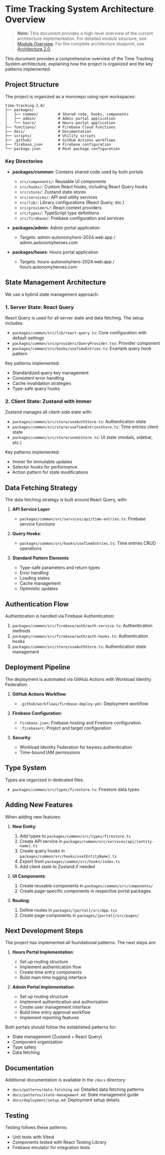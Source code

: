 # Time Tracking System Architecture Overview

> **Note:** This document provides a high-level overview of the current architecture implementation. For detailed module structure, see [Module Overview](../structure/modules.md). For the complete architecture blueprint, see [Architecture 2.0](../main_readme/PROJECT-2.0.md).

This document provides a comprehensive overview of the Time Tracking System architecture, explaining how the project is organized and the key patterns implemented.

## Project Structure

The project is organized as a monorepo using npm workspaces:

```
time-tracking-2.0/
├── packages/
│   ├── common/         # Shared code, hooks, components
│   ├── admin/          # Admin portal application
│   └── hours/          # Hours portal application
├── functions/          # Firebase Cloud Functions
├── docs/               # Documentation
├── scripts/            # Utility scripts
├── .github/            # GitHub Actions workflows
├── firebase.json       # Firebase configuration
└── package.json        # Root package configuration
```

### Key Directories

- **packages/common**: Contains shared code used by both portals
  - `src/components/`: Reusable UI components
  - `src/hooks/`: Custom React hooks, including React Query hooks
  - `src/store/`: Zustand state stores
  - `src/services/`: API and utility services
  - `src/lib/`: Library configurations (React Query, etc.)
  - `src/providers/`: React context providers
  - `src/types/`: TypeScript type definitions
  - `src/firebase/`: Firebase configuration and services

- **packages/admin**: Admin portal application
  - Targets: admin-autonomyhero-2024.web.app / admin.autonomyheroes.com

- **packages/hours**: Hours portal application
  - Targets: hours-autonomyhero-2024.web.app / hours.autonomyheroes.com

## State Management Architecture

We use a hybrid state management approach:

### 1. Server State: React Query

React Query is used for all server state and data fetching. The setup includes:

- `packages/common/src/lib/react-query.ts`: Core configuration with default settings
- `packages/common/src/providers/QueryProvider.tsx`: Provider component
- `packages/common/src/hooks/useTimeEntries.ts`: Example query hook pattern

Key patterns implemented:
- Standardized query key management
- Consistent error handling
- Cache invalidation strategies
- Type-safe query hooks

### 2. Client State: Zustand with Immer

Zustand manages all client-side state with:

- `packages/common/src/store/useAuthStore.ts`: Authentication state
- `packages/common/src/store/useTimeEntriesStore.ts`: Time entries client state
- `packages/common/src/store/useUiStore.ts`: UI state (modals, sidebar, etc.)

Key patterns implemented:
- Immer for immutable updates
- Selector hooks for performance
- Action pattern for state modifications

## Data Fetching Strategy

The data fetching strategy is built around React Query, with:

1. **API Service Layer**:
   - `packages/common/src/services/api/time-entries.ts`: Firebase service functions

2. **Query Hooks**:
   - `packages/common/src/hooks/useTimeEntries.ts`: Time entries CRUD operations

3. **Standard Pattern Elements**:
   - Type-safe parameters and return types
   - Error handling
   - Loading states
   - Cache management
   - Optimistic updates

## Authentication Flow

Authentication is handled via Firebase Authentication:

1. `packages/common/src/firebase/auth/auth-service.ts`: Authentication methods
2. `packages/common/src/firebase/auth/auth-hooks.ts`: Authentication hooks
3. `packages/common/src/store/useAuthStore.ts`: Authentication state management

## Deployment Pipeline

The deployment is automated via GitHub Actions with Workload Identity Federation:

1. **GitHub Actions Workflow**:
   - `.github/workflows/firebase-deploy.yml`: Deployment workflow

2. **Firebase Configuration**:
   - `firebase.json`: Firebase hosting and Firestore configuration
   - `.firebaserc`: Project and target configuration

3. **Security**:
   - Workload Identity Federation for keyless authentication
   - Time-bound IAM permissions

## Type System

Types are organized in dedicated files:

- `packages/common/src/types/firestore.ts`: Firestore data types

## Adding New Features

When adding new features:

1. **New Entity**:
   1. Add types to `packages/common/src/types/firestore.ts`
   2. Create API service in `packages/common/src/services/api/[entity-name].ts`
   3. Create query hooks in `packages/common/src/hooks/use[EntityName].ts`
   4. Export from `packages/common/src/hooks/index.ts`
   5. Add client state to Zustand if needed

2. **UI Components**:
   1. Create reusable components in `packages/common/src/components/`
   2. Create page-specific components in respective portal packages

3. **Routing**:
   1. Define routes in `packages/[portal]/src/App.tsx`
   2. Create page components in `packages/[portal]/src/pages/`

## Next Development Steps

The project has implemented all foundational patterns. The next steps are:

1. **Hours Portal Implementation**:
   - Set up routing structure
   - Implement authentication flow
   - Create time entry components
   - Build main time logging interface

2. **Admin Portal Implementation**:
   - Set up routing structure
   - Implement authentication and authorization
   - Create user management interface
   - Build time entry approval workflow
   - Implement reporting features

Both portals should follow the established patterns for:
- State management (Zustand + React Query)
- Component organization
- Type safety
- Data fetching

## Documentation

Additional documentation is available in the `/docs` directory:
- `docs/patterns/data-fetching.md`: Detailed data fetching patterns
- `docs/patterns/state-management.md`: State management guide
- `docs/deployment/setup.md`: Deployment setup details

## Testing

Testing follows these patterns:
- Unit tests with Vitest
- Components tested with React Testing Library
- Firebase emulator for integration tests 